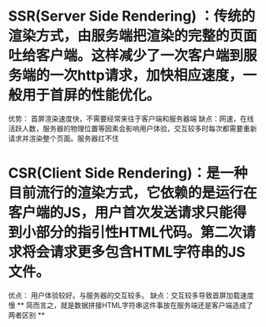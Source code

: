 # SSR(Server Side Rendering) ：传统的渲染方式，由服务端把渲染的完整的页面吐给客户端。这样减少了一次客户端到服务端的一次http请求，加快相应速度，一般用于首屏的性能优化。
优势： 首屏渲染速度快，不需要经常来往于客户端和服务器端
缺点：网速，在线活跃人数，服务器的物理位置等因素会影响用户体验，交互较多时每次都需要重新请求并渲染整个页面。服务器扛不住
# CSR(Client Side Rendering)：是一种目前流行的渲染方式，它依赖的是运行在客户端的JS，用户首次发送请求只能得到小部分的指引性HTML代码。第二次请求将会请求更多包含HTML字符串的JS文件。
优点： 用户体验较好。与服务器的交互较多。
缺点：交互较多导致首屏加载速度慢
** 简而言之，就是数据拼接HTML字符串这件事放在服务端还是客户端造成了两者区别 **